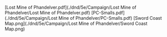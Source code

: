 [Lost Mine of Phandelver.pdf](./dnd/5e/Campaign/Lost Mine of Phandelver/Lost Mine of Phandelver.pdf)
[PC-Smalls.pdf](./dnd/5e/Campaign/Lost Mine of Phandelver/PC-Smalls.pdf)
[Sword Coast Map.png](./dnd/5e/Campaign/Lost Mine of Phandelver/Sword Coast Map.png)
